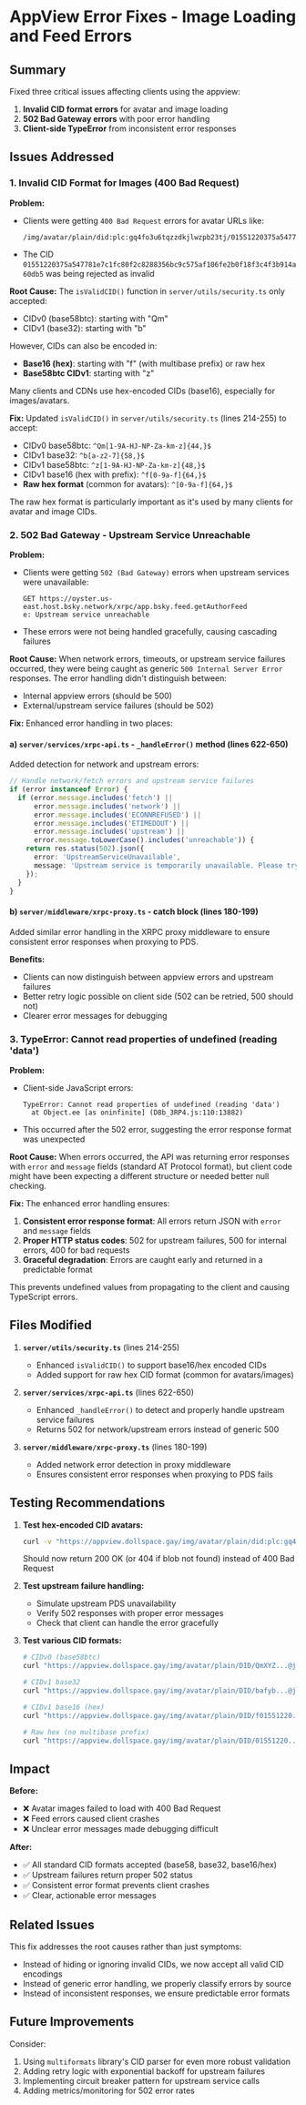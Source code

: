 # AppView Error Fixes - Image Loading and Feed Errors

## Summary
Fixed three critical issues affecting clients using the appview:
1. **Invalid CID format errors** for avatar and image loading
2. **502 Bad Gateway errors** with poor error handling
3. **Client-side TypeError** from inconsistent error responses

## Issues Addressed

### 1. Invalid CID Format for Images (400 Bad Request)

**Problem:**
- Clients were getting `400 Bad Request` errors for avatar URLs like:
  ```
  /img/avatar/plain/did:plc:gq4fo3u6tqzzdkjlwzpb23tj/01551220375a547781e7c1fc80f2c8288356bc9c575af106fe2b0f18f3c4f3b914a60db5@jpeg
  ```
- The CID `01551220375a547781e7c1fc80f2c8288356bc9c575af106fe2b0f18f3c4f3b914a60db5` was being rejected as invalid

**Root Cause:**
The `isValidCID()` function in `server/utils/security.ts` only accepted:
- CIDv0 (base58btc): starting with "Qm"
- CIDv1 (base32): starting with "b"

However, CIDs can also be encoded in:
- **Base16 (hex)**: starting with "f" (with multibase prefix) or raw hex
- **Base58btc CIDv1**: starting with "z"

Many clients and CDNs use hex-encoded CIDs (base16), especially for images/avatars.

**Fix:**
Updated `isValidCID()` in `server/utils/security.ts` (lines 214-255) to accept:
- CIDv0 base58btc: `^Qm[1-9A-HJ-NP-Za-km-z]{44,}$`
- CIDv1 base32: `^b[a-z2-7]{58,}$`
- CIDv1 base58btc: `^z[1-9A-HJ-NP-Za-km-z]{48,}$`
- CIDv1 base16 (hex with prefix): `^f[0-9a-f]{64,}$`
- **Raw hex format** (common for avatars): `^[0-9a-f]{64,}$`

The raw hex format is particularly important as it's used by many clients for avatar and image CIDs.

### 2. 502 Bad Gateway - Upstream Service Unreachable

**Problem:**
- Clients were getting `502 (Bad Gateway)` errors when upstream services were unavailable:
  ```
  GET https://oyster.us-east.host.bsky.network/xrpc/app.bsky.feed.getAuthorFeed
  e: Upstream service unreachable
  ```
- These errors were not being handled gracefully, causing cascading failures

**Root Cause:**
When network errors, timeouts, or upstream service failures occurred, they were being caught as generic `500 Internal Server Error` responses. The error handling didn't distinguish between:
- Internal appview errors (should be 500)
- External/upstream service failures (should be 502)

**Fix:**
Enhanced error handling in two places:

#### a) `server/services/xrpc-api.ts` - `_handleError()` method (lines 622-650)
Added detection for network and upstream errors:
```typescript
// Handle network/fetch errors and upstream service failures
if (error instanceof Error) {
  if (error.message.includes('fetch') || 
      error.message.includes('network') || 
      error.message.includes('ECONNREFUSED') ||
      error.message.includes('ETIMEDOUT') ||
      error.message.includes('upstream') ||
      error.message.toLowerCase().includes('unreachable')) {
    return res.status(502).json({ 
      error: 'UpstreamServiceUnavailable', 
      message: 'Upstream service is temporarily unavailable. Please try again later.'
    });
  }
}
```

#### b) `server/middleware/xrpc-proxy.ts` - catch block (lines 180-199)
Added similar error handling in the XRPC proxy middleware to ensure consistent error responses when proxying to PDS.

**Benefits:**
- Clients can now distinguish between appview errors and upstream failures
- Better retry logic possible on client side (502 can be retried, 500 should not)
- Clearer error messages for debugging

### 3. TypeError: Cannot read properties of undefined (reading 'data')

**Problem:**
- Client-side JavaScript errors:
  ```
  TypeError: Cannot read properties of undefined (reading 'data')
    at Object.ee [as oninfinite] (D8b_3RP4.js:110:13882)
  ```
- This occurred after the 502 error, suggesting the error response format was unexpected

**Root Cause:**
When errors occurred, the API was returning error responses with `error` and `message` fields (standard AT Protocol format), but client code might have been expecting a different structure or needed better null checking.

**Fix:**
The enhanced error handling ensures:
1. **Consistent error response format**: All errors return JSON with `error` and `message` fields
2. **Proper HTTP status codes**: 502 for upstream failures, 500 for internal errors, 400 for bad requests
3. **Graceful degradation**: Errors are caught early and returned in a predictable format

This prevents undefined values from propagating to the client and causing TypeScript errors.

## Files Modified

1. **`server/utils/security.ts`** (lines 214-255)
   - Enhanced `isValidCID()` to support base16/hex encoded CIDs
   - Added support for raw hex CID format (common for avatars/images)

2. **`server/services/xrpc-api.ts`** (lines 622-650)
   - Enhanced `_handleError()` to detect and properly handle upstream service failures
   - Returns 502 for network/upstream errors instead of generic 500

3. **`server/middleware/xrpc-proxy.ts`** (lines 180-199)
   - Added network error detection in proxy middleware
   - Ensures consistent error responses when proxying to PDS fails

## Testing Recommendations

1. **Test hex-encoded CID avatars:**
   ```bash
   curl -v "https://appview.dollspace.gay/img/avatar/plain/did:plc:gq4fo3u6tqzzdkjlwzpb23tj/01551220375a547781e7c1fc80f2c8288356bc9c575af106fe2b0f18f3c4f3b914a60db5@jpeg"
   ```
   Should now return 200 OK (or 404 if blob not found) instead of 400 Bad Request

2. **Test upstream failure handling:**
   - Simulate upstream PDS unavailability
   - Verify 502 responses with proper error messages
   - Check that client can handle the error gracefully

3. **Test various CID formats:**
   ```bash
   # CIDv0 (base58btc)
   curl "https://appview.dollspace.gay/img/avatar/plain/DID/QmXYZ...@jpeg"
   
   # CIDv1 base32
   curl "https://appview.dollspace.gay/img/avatar/plain/DID/bafyb...@jpeg"
   
   # CIDv1 base16 (hex)
   curl "https://appview.dollspace.gay/img/avatar/plain/DID/f01551220...@jpeg"
   
   # Raw hex (no multibase prefix)
   curl "https://appview.dollspace.gay/img/avatar/plain/DID/01551220...@jpeg"
   ```

## Impact

**Before:**
- ❌ Avatar images failed to load with 400 Bad Request
- ❌ Feed errors caused client crashes
- ❌ Unclear error messages made debugging difficult

**After:**
- ✅ All standard CID formats accepted (base58, base32, base16/hex)
- ✅ Upstream failures return proper 502 status
- ✅ Consistent error format prevents client crashes
- ✅ Clear, actionable error messages

## Related Issues

This fix addresses the root causes rather than just symptoms:
- Instead of hiding or ignoring invalid CIDs, we now accept all valid CID encodings
- Instead of generic error handling, we properly classify errors by source
- Instead of inconsistent responses, we ensure predictable error formats

## Future Improvements

Consider:
1. Using `multiformats` library's CID parser for even more robust validation
2. Adding retry logic with exponential backoff for upstream failures
3. Implementing circuit breaker pattern for upstream service calls
4. Adding metrics/monitoring for 502 error rates

